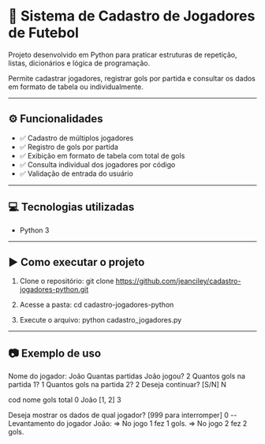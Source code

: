 # 📝 Sistema de Cadastro de Jogadores de Futebol

Projeto desenvolvido em Python para praticar estruturas de repetição, listas, dicionários e lógica de programação.

Permite cadastrar jogadores, registrar gols por partida e consultar os dados em formato de tabela ou individualmente.

---

## ⚙️ Funcionalidades

- ✅ Cadastro de múltiplos jogadores
- ✅ Registro de gols por partida
- ✅ Exibição em formato de tabela com total de gols
- ✅ Consulta individual dos jogadores por código
- ✅ Validação de entrada do usuário

---

## 💻 Tecnologias utilizadas

- Python 3

---

## ▶️ Como executar o projeto

1. Clone o repositório:
	git clone https://github.com/jeanciley/cadastro-jogadores-python.git

2. Acesse a pasta:
	cd cadastro-jogadores-python

3. Execute o arquivo:
	python cadastro_jogadores.py

---

## 📷 Exemplo de uso

Nome do jogador: João
Quantas partidas João jogou? 2
  Quantos gols na partida 1? 1
  Quantos gols na partida 2? 2
Deseja continuar? [S/N] N

cod nome           gols                 total
0   João           [1, 2]                  3

Deseja mostrar os dados de qual jogador? [999 para interromper] 0
-- Levantamento do jogador João:
   => No jogo 1 fez 1 gols.
   => No jogo 2 fez 2 gols.

